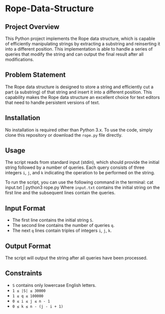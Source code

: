 # Rope-Data-Structure

## Project Overview
This Python project implements the Rope data structure, which is capable of efficiently manipulating strings by extracting a substring and reinserting it into a different position. This implementation is able to handle a series of queries that modify the string and can output the final result after all modifications.

## Problem Statement
The Rope data structure is designed to store a string and efficiently cut a part (a substring) of that string and insert it into a different position. This capability makes the Rope data structure an excellent choice for text editors that need to handle persistent versions of text.

## Installation
No installation is required other than Python 3.x. To use the code, simply clone this repository or download the `rope.py` file directly.

## Usage
The script reads from standard input (stdin), which should provide the initial string followed by a number of queries. Each query consists of three integers `i`, `j`, and `k` indicating the operation to be performed on the string.

To run the script, you can use the following command in the terminal:
cat input.txt | python3 rope.py
Where `input.txt` contains the initial string on the first line and the subsequent lines contain the queries.

## Input Format
- The first line contains the initial string `S`.
- The second line contains the number of queries `q`.
- The next `q` lines contain triples of integers `i`, `j`, `k`.

## Output Format
The script will output the string after all queries have been processed.

## Constraints
- `S` contains only lowercase English letters.
- `1 ≤ |S| ≤ 30000`
- `1 ≤ q ≤ 100000`
- `0 ≤ i ≤ j ≤ n - 1`
- `0 ≤ k ≤ n - (j - i + 1)`
